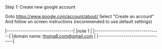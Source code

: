 
Step 1: Create new google account

Goto https://www.google.com/account/about/
Select "Create an account"
And follow on screen instructions (recommended to use default settings)

   |----------------------------------|
   |note 1                            |
   |----------------------------------|
   |domain name: thoma8.com@gmail.com |
   |----------------------------------|

